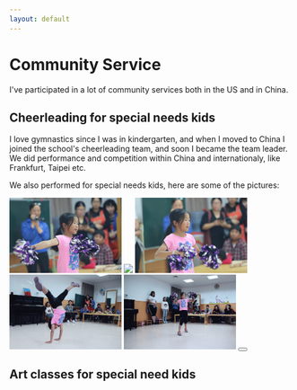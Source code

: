 ```yaml
---
layout: default
---
```


# Community Service
  I've participated in a lot of community services both in the US and in China.

## Cheerleading for special needs kids

I love gymnastics since I was in kindergarten, and when I moved to China I joined the school's cheerleading team, and soon I became the team leader. We did performance and competition within China and internationaly, like Frankfurt, Taipei etc. 

We also performed for special needs kids, here are some of the pictures:  
<div class="expandable-container" init-height=100>
    <img src="/images/community_service1.jpeg" width="200">
    <img src="/images/community_service2.jpeg" width="200">
    <img src="/images/community_service3.jpeg" width="200">
    <img src="/images/community_service4.jpeg" width="200">
    <img src="/images/community_service5.jpeg" width="200">
    <button class="expander"/>
</div>

## Art classes for special need kids


